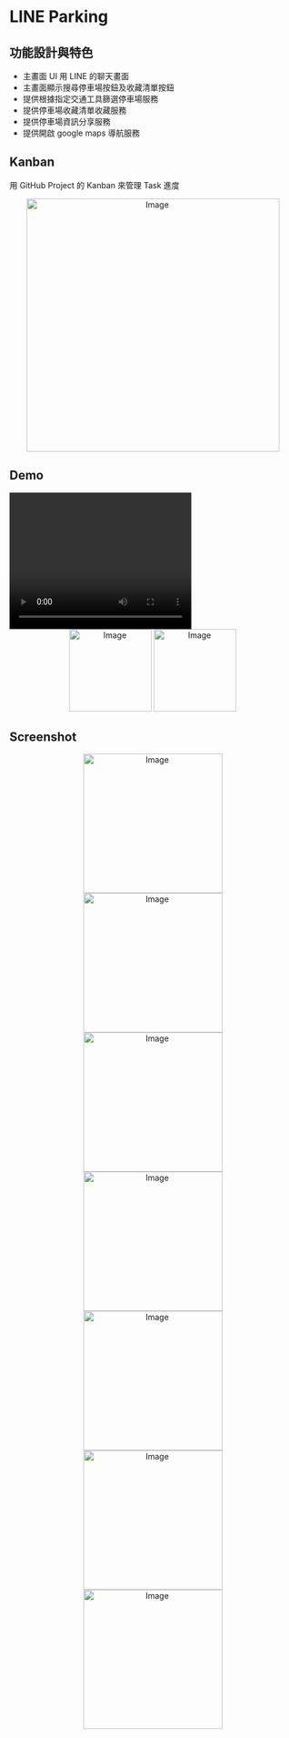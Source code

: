 # LINE Parking

## 功能設計與特色
- 主畫面 UI 用 LINE 的聊天畫面
- 主畫面顯示搜尋停車場按鈕及收藏清單按鈕
- 提供根據指定交通工具篩選停車場服務
- 提供停車場收藏清單收藏服務
- 提供停車場資訊分享服務
- 提供開啟 google maps 導航服務

## Kanban
用 GitHub Project 的 Kanban 來管理 Task 進度
<div style="text-align:center;">
  <img src="DEMO/kanban.png" alt="Image" style="width:445px;">
</div>

## Demo
<video width="320" height="240" controls>
    <source src="DEMO/video.mp4" type="video/mp4">
</video>

<div style="text-align:center;">
  <img src="DEMO/anime1.gif" alt="Image" style="width:145px;">
  <img src="DEMO/anime2.gif" alt="Image" style="width:145px;">
</div>

## Screenshot
<div style="text-align:center;">
  <img src="DEMO/demo1.png" alt="Image" style="width:245px;">
</div>

<div style="text-align:center;">
  <img src="DEMO/demo2.png" alt="Image" style="width:245px;">
</div>

<div style="text-align:center;">
  <img src="DEMO/demo3.png" alt="Image" style="width:245px;">
</div>

<div style="text-align:center;">
  <img src="DEMO/demo4.png" alt="Image" style="width:245px;">
</div>

<div style="text-align:center;">
  <img src="DEMO/demo5.png" alt="Image" style="width:245px;">
</div>

<div style="text-align:center;">
  <img src="DEMO/demo6.png" alt="Image" style="width:245px;">
</div>

<div style="text-align:center;">
  <img src="DEMO/demo7.png" alt="Image" style="width:245px;">
</div>